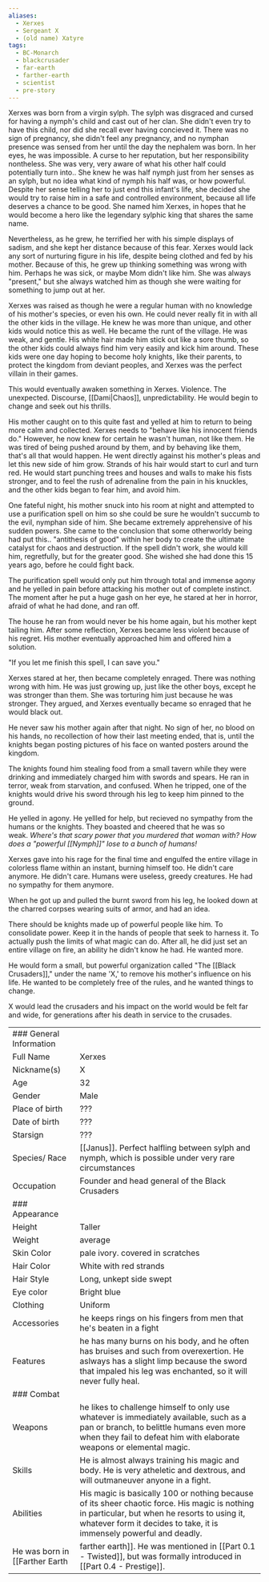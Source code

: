 ```yaml
---
aliases:
  - Xerxes
  - Sergeant X
  - (old name) Xatyre
tags:
  - BC-Monarch
  - blackcrusader
  - far-earth
  - farther-earth
  - scientist
  - pre-story
---
```

Xerxes was born from a virgin sylph. The sylph was disgraced and cursed for having a nymph's child and cast out of her clan. She didn't even try to have this child, nor did she recall ever having concieved it. There was no sign of pregnancy, she didn't feel any pregnancy, and no nymphan presence was sensed from her until the day the nephalem was born. In her eyes, he was impossible. A curse to her reputation, but her responsibility nontheless. She was very, very aware of what his other half could potentially turn into.. She knew he was half nymph just from her senses as an sylph, but no idea what kind of nymph his half was, or how powerful. Despite her sense telling her to just end this infant's life, she decided she would try to raise him in a safe and controlled environment, because all life deserves a chance to be good. She named him Xerxes, in hopes that he would become a hero like the legendary sylphic king that shares the same name.

Nevertheless, as he grew, he terrified her with his simple displays of sadism, and she kept her distance because of this fear. Xerxes would lack any sort of nurturing figure in his life, despite being clothed and fed by his mother. Because of this, he grew up thinking something was wrong with him. Perhaps he was sick, or maybe Mom didn't like him. She was always "present," but she always watched him as though she were waiting for something to jump out at her.

Xerxes was raised as though he were a regular human with no knowledge of his mother's species, or even his own. He could never really fit in with all the other kids in the village. He knew he was more than unique, and other kids would notice this as well. He became the runt of the village. He was weak, and gentle. His white hair made him stick out like a sore thumb, so the other kids could always find him very easily and kick him around. These kids were one day hoping to become holy knights, like their parents, to protect the kingdom from deviant peoples, and Xerxes was the perfect villain in their games.

This would eventually awaken something in Xerxes. Violence. The unexpected. Discourse, [[Dami|Chaos]], unpredictability. He would begin to change and seek out his thrills. 

His mother caught on to this quite fast and yelled at him to return to being more calm and collected. Xerxes needs to "behave like his innocent friends do." However, he now knew for certain he wasn't human, not like them. He was tired of being pushed around by them, and by behaving like them, that's all that would happen. He went directly against his mother's pleas and let this new side of him grow. Strands of his hair would start to curl and turn red. He would start punching trees and houses and walls to make his fists stronger, and to feel the rush of adrenaline from the pain in his knuckles, and the other kids began to fear him, and avoid him.

One fateful night, his mother snuck into his room at night and attempted to use a purification spell on him so she could be sure he wouldn't succumb to the evil, nymphan side of him. She became extremely apprehensive of his sudden powers. She came to the conclusion that some otherworldy being had put this.. "antithesis of good" within her body to create the ultimate catalyst for chaos and destruction. If the spell didn't work, she would kill him, regretfully, but for the greater good. She wished she had done this 15 years ago, before he could fight back.

The purification spell would only put him through total and immense agony and he yelled in pain before attacking his mother out of complete instinct. The moment after he put a huge gash on her eye, he stared at her in horror, afraid of what he had done, and ran off.

The house he ran from would never be his home again, but his mother kept tailing him. After some reflection, Xerxes became less violent because of his regret. His mother eventually approached him and offered him a solution.

"If you let me finish this spell, I can save you."

Xerxes stared at her, then became completely enraged. There was nothing wrong with him. He was just growing up, just like the other boys, except he was stronger than them. She was torturing him just because he was stronger. They argued, and Xerxes eventually became so enraged that he would black out.

He never saw his mother again after that night. No sign of her, no blood on his hands, no recollection of how their last meeting ended, that is, until the knights began posting pictures of his face on wanted posters around the kingdom. 

The knights found him stealing food from a small tavern while they were drinking and immediately charged him with swords and spears. He ran in terror, weak from starvation, and confused. When he tripped, one of the knights would drive his sword through his leg to keep him pinned to the ground.

He yelled in agony. He yellled for help, but recieved no sympathy from the humans or the knights. They boasted and cheered that he was so weak. _Where's that scary power that you murdered that woman with? How does a "powerful [[Nymph]]" lose to a bunch of humans!_ 

Xerxes gave into his rage for the final time and engulfed the entire village in colorless flame within an instant, burning himself too. He didn't care anymore. He didn't care. Humans were useless, greedy creatures. He had no sympathy for them anymore.

When he got up and pulled the burnt sword from his leg, he looked down at the charred corpses wearing suits of armor, and had an idea. 

There should be knights made up of powerful people like him. To consolidate power. Keep it in the hands of people that seek to harness it. To actually push the limits of what magic can do. After all, he did just set an entire village on fire, an ability he didn't know he had. He wanted more.

He would form a small, but powerful organization called "The [[Black Crusaders]]," under the name 'X,' to remove his mother's influence on his life. He wanted to be completely free of the rules, and he wanted things to change.

X would lead the crusaders and his impact on the world would be felt far and wide, for generations after his death in service to the crusades.

|                         |                                                                                                                                                                                                                       |
| ----------------------- | --------------------------------------------------------------------------------------------------------------------------------------------------------------------------------------------------------------------- |
| ### General Information |                                                                                                                                                                                                                       |
| Full Name               | Xerxes                                                                                                                                                                                                                |
| Nickname(s)             | X                                                                                                                                                                                                                     |
| Age                     | 32                                                                                                                                                                                                                    |
| Gender                  | Male                                                                                                                                                                                                                  |
| Place of birth          | ???                                                                                                                                                                                                                   |
| Date of birth           | ???                                                                                                                                                                                                                   |
| Starsign                | ???                                                                                                                                                                                                                   |
| Species/ Race           | [[Janus]]. Perfect halfling between sylph and nymph, which is possible under very rare circumstances                                                                                                               |
| Occupation              | Founder and head general of the Black Crusaders                                                                                                                                                                       |
| ### Appearance          |                                                                                                                                                                                                                       |
| Height                  | Taller                                                                                                                                                                                                                |
| Weight                  | average                                                                                                                                                                                                               |
| Skin Color              | pale ivory. covered in scratches                                                                                                                                                                                      |
| Hair Color              | White with red strands                                                                                                                                                                                                |
| Hair Style              | Long, unkept side swept                                                                                                                                                                                               |
| Eye color               | Bright blue                                                                                                                                                                                                           |
| Clothing                | Uniform                                                                                                                                                                                                               |
| Accessories             | he keeps rings on his fingers from men that he's beaten in a fight                                                                                                                                                    |
| Features                | he has many burns on his body, and he often has bruises and such from overexertion. He aslways has a slight limp because the sword that impaled his leg was enchanted, so it will never fully heal.                   |
| ### Combat              |                                                                                                                                                                                                                       |
| Weapons                 | he likes to challenge himself to only use whatever is immediately available, such as a pan or branch, to belittle humans even more when they fail to defeat him with elaborate weapons or elemental magic.            |
| Skills                  | He is almost always training his magic and body. He is very atheletic and dextrous, and will outmaneuver anyone in a fight.                                                                                           |
| Abilities               | His magic is basically 100 or nothing because of its sheer chaotic force. His magic is nothing in particular, but when he resorts to using it, whatever form it decides to take, it is immensely powerful and deadly. |
He was born in [[Farther Earth|farther earth]]. He was mentioned in [[Part 0.1 - Twisted]], but was formally introduced in [[Part 0.4 - Prestige]].